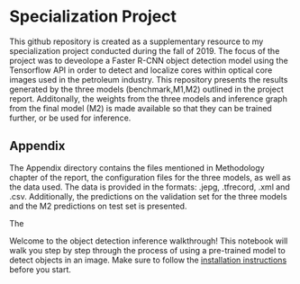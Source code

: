 # Specialization Project
This github repository is created as a supplementary resource to my specialization project conducted during the fall of 2019. The focus of the project was to deveolope a Faster R-CNN object detection model using the Tensorflow API in order to detect and localize cores within optical core images used in the petroleum industry. This repository presents the results generated by the three models (benchmark,M1,M2) outlined in the project report. Additonally, the weights from the three models and inference graph from the final model (M2) is made available so that they can be trained further, or be used for inference. 
## Appendix
The Appendix directory contains the files mentioned in Methodology chapter of the report, the configuration files for the three models, as well as the data used. The data is provided in the formats: .jepg, .tfrecord, .xml and .csv. Additionally, the predictions on the validation set for the three models and the M2 predictions on test set is presented. 

The 


Welcome to the object detection inference walkthrough!  This notebook will walk you step by step through the process of using a pre-trained model to detect objects in an image. Make sure to follow the [installation instructions](https://github.com/tensorflow/models/blob/master/research/object_detection/g3doc/installation.md) before you start.
